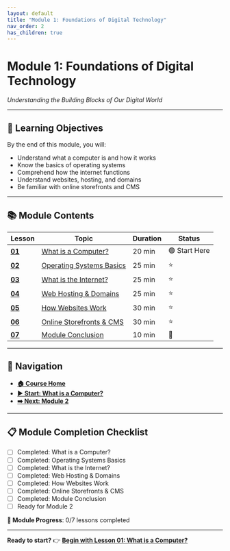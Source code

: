 ```yaml
---
layout: default
title: "Module 1: Foundations of Digital Technology"
nav_order: 2
has_children: true
---
```


# Module 1: Foundations of Digital Technology
*Understanding the Building Blocks of Our Digital World*

---

## 🎯 **Learning Objectives**
By the end of this module, you will:
- Understand what a computer is and how it works
- Know the basics of operating systems
- Comprehend how the internet functions
- Understand websites, hosting, and domains
- Be familiar with online storefronts and CMS

---

## 📚 **Module Contents**

| Lesson | Topic | Duration | Status |
|--------|-------|----------|---------|
| **[01](what_is_a_computer.md)** | [What is a Computer?](what_is_a_computer.md) | 20 min | 🟢 Start Here |
| **[02](operating_systems.md)** | [Operating Systems Basics](operating_systems.md) | 25 min | ⭐ |
| **[03](what_is_the_internet.md)** | [What is the Internet?](what_is_the_internet.md) | 25 min | ⭐ |
| **[04](web_hosting_and_domains.md)** | [Web Hosting & Domains](web_hosting_and_domains.md) | 25 min | ⭐ |
| **[05](how_websites_work.md)** | [How Websites Work](how_websites_work.md) | 30 min | ⭐ |
| **[06](storefronts_and_cms.md)** | [Online Storefronts & CMS](storefronts_and_cms.md) | 30 min | ⭐ |
| **[07](course_conclusion.md)** | [Module Conclusion](course_conclusion.md) | 10 min | 🎯 |

---

## 🧭 **Navigation**
- **[🏠 Course Home](../README.md)**
- **[▶️ Start: What is a Computer?](what_is_a_computer.md)**
- **[➡️ Next: Module 2](../02_digital_marketing_basics/)**

---

## 📋 **Module Completion Checklist**
- [ ] Completed: What is a Computer?
- [ ] Completed: Operating Systems Basics
- [ ] Completed: What is the Internet?
- [ ] Completed: Web Hosting & Domains
- [ ] Completed: How Websites Work
- [ ] Completed: Online Storefronts & CMS
- [ ] Completed: Module Conclusion
- [ ] Ready for Module 2

**🎉 Module Progress**: 0/7 lessons completed

---

**Ready to start?** 👉 **[Begin with Lesson 01: What is a Computer?](what_is_a_computer.md)**